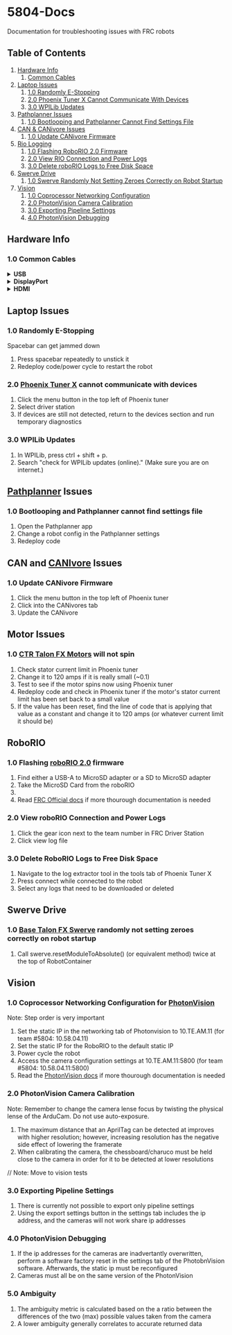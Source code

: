 # 5804-Docs
Documentation for troubleshooting issues with FRC robots

## Table of Contents
1. [Hardware Info](#hardware-info)
   1. [Common Cables](#10-common-cables)
3. [Laptop Issues](#laptop-issues)
    1. [1.0 Randomly E-Stopping](#10-randomly-e-stopping)
    2. [2.0 Phoenix Tuner X Cannot Communicate With Devices](#20-phoenix-tuner-x-cannot-communicate-with-devices)
    3. [3.0 WPILib Updates](#30-wpilib-updates)
5. [Pathplanner Issues](#pathplanner-issues)
    1. [1.0 Bootlooping and Pathplanner Cannot Find Settings File](#10-bootlooping-and-pathplanner-cannot-find-settings-file)
6. [CAN & CANivore Issues](#can-and-canivore-issues)
    1. [1.0 Update CANivore Firmware](#10-update-canivore-firmware)
7. [Rio Logging](#roborio)
    1. [1.0 Flashing RoboRIO 2.0 Firmware](#10-flashing-roborio-20-firmware)
    2. [2.0 View RIO Connection and Power Logs](#20-view-roborio-connection-and-power-logs)
    3. [3.0 Delete roboRIO Logs to Free Disk Space](#30-delete-roborio-logs-to-free-disk-space)
8. [Swerve Drive](#swerve-drive)
    1. [1.0 Swerve Randomly Not Setting Zeroes Correctly on Robot Startup](#10-base-talon-fx-swerve-randomly-not-setting-zeroes-correctly-on-robot-startup)
9. [Vision](#vision)
    1. [1.0 Coprocessor Networking Configuration](#10-coprocessor-networking-configuration-for-photonvision)
    2. [2.0 PhotonVision Camera Calibration](#20-photonvision-camera-calibration)
    3. [3.0 Exporting Pipeline Settings](#30-exporting-pipeline-settings)
    4. [4.0 PhotonVision Debugging](#40-photonvision-debugging)


## Hardware Info
### 1.0 Common Cables
<details>
   <summary><b>USB</b></summary>
   <p><a href="https://commons.wikimedia.org/wiki/File:USB_2.0_and_3.0_connectors.svg#/media/File:USB_2.0_and_3.0_connectors.svg"><img src="https://upload.wikimedia.org/wikipedia/commons/8/82/USB_2.0_and_3.0_connectors.svg" alt="USB 2.0 and 3.0 connectors.svg" height="476" width="640"></a><br>By <a href="//commons.wikimedia.org/w/index.php?title=User:Milos.bmx&amp;action=edit&amp;redlink=1" class="new" title="User:Milos.bmx (page does not exist)">Milos.bmx</a>, <a href="https://creativecommons.org/licenses/by-sa/3.0" title="Creative Commons Attribution-Share Alike 3.0">CC BY-SA 3.0</a>, <a href="https://commons.wikimedia.org/w/index.php?curid=30414864">Link</a></p>
   <p><a href="https://commons.wikimedia.org/wiki/File:USB_Type-C_icon.svg#/media/File:USB_Type-C_icon.svg"><img src="https://upload.wikimedia.org/wikipedia/commons/9/98/USB_Type-C_icon.svg" alt="USB Type-C icon.svg" height="187" width="512"></a><br>By <a    href="//commons.wikimedia.org/wiki/User:Niridya" title="User:Niridya">Niridya</a> - Own work based on: <a href="//commons.wikimedia.org/wiki/File:USB_Type-C.svg" title="File:USB Type-C.svg">USB Type-C.svg</a>&nbsp;by <a href="//commons.wikimedia.org/wiki/User:Pietz" title="User:Pietz">Pietz</a>, <a href="http://creativecommons.org/publicdomain/zero/1.0/deed.en" title="Creative Commons Zero, Public Domain Dedication">CC0</a>, <a href="https://commons.wikimedia.org/w/index.php?curid=74081486">Link</a></p>
</details>
<details> 
   <summary><b>DisplayPort</b></summary>
   <h5>DisplayPort</h5>
   <p><a href="https://commons.wikimedia.org/wiki/File:DisplayPort_Connector.svg#/media/File:DisplayPort_Connector.svg"><img src="https://upload.wikimedia.org/wikipedia/commons/f/f1/DisplayPort_Connector.svg" alt="DisplayPort Connector.svg" height="180" width="609"></a><br>By <a href="//commons.wikimedia.org/wiki/User:Abisys" title="User:Abisys">Abisys</a> - <span class="int-own-work" lang="en">Own work</span>, <a href="https://creativecommons.org/licenses/by-sa/3.0" title="Creative Commons Attribution-Share Alike 3.0">CC BY-SA 3.0</a>, <a href="https://commons.wikimedia.org/w/index.php?curid=4415244">Link</a></p>
   <h5>Mini DisplayPort</h5>
   <p><a href="https://commons.wikimedia.org/wiki/File:Mini_DisplayPort_(connector).PNG#/media/File:Mini_DisplayPort_(connector).PNG"><img src="https://upload.wikimedia.org/wikipedia/commons/7/7f/Mini_DisplayPort_%28connector%29.PNG" alt="Mini DisplayPort (connector).PNG" height="480" width="589"></a><br>By <a href="//commons.wikimedia.org/w/index.php?title=User:Tosaka&amp;action=edit&amp;redlink=1" class="new" title="User:Tosaka (page does not exist)">Tosaka</a>, <a href="https://creativecommons.org/licenses/by/3.0" title="Creative Commons Attribution 3.0">CC BY 3.0</a>, <a href="https://commons.wikimedia.org/w/index.php?curid=5989283">Link</a></p>
</details>
<details>
   <summary><b>HDMI</b></summary>
   <p><a href="https://commons.wikimedia.org/wiki/File:HDMI_Connector_Types.png#/media/File:HDMI_Connector_Types.png"><img src="https://upload.wikimedia.org/wikipedia/commons/4/42/HDMI_Connector_Types.png" alt="HDMI Connector Types.png" height="272" width="640"></a><br>By <a href="//commons.wikimedia.org/wiki/User:C0nanPayne" title="User:C0nanPayne">C0nanPayne</a> - Based on File:HDMI Connector.jpg, <a href="http://creativecommons.org/publicdomain/zero/1.0/deed.en" title="Creative Commons Zero, Public Domain Dedication">CC0</a>, <a href="https://commons.wikimedia.org/w/index.php?curid=58368257">Link</a></p>
</details>


## Laptop Issues
### 1.0 Randomly E-Stopping
Spacebar can get jammed down
1. Press spacebar repeatedly to unstick it
2. Redeploy code/power cycle to restart the robot

### 2.0 [Phoenix Tuner X](https://v6.docs.ctr-electronics.com/en/2024/docs/tuner/index.html) cannot communicate with devices
1. Click the menu button in the top left of Phoenix tuner
2. Select driver station
3. If devices are still not detected, return to the devices section and run temporary diagnostics

### 3.0 WPILib Updates
1. In WPILib, press ctrl + shift + p.
2. Search "check for WPILib updates (online)." (Make sure you are on internet.)

## [Pathplanner](https://pathplanner.dev/home.html) Issues
### 1.0 Bootlooping and Pathplanner cannot find settings file
1. Open the Pathplanner app
2. Change a robot config in the Pathplanner settings
3. Redeploy code

## CAN and [CANIvore](https://v6.docs.ctr-electronics.com/en/2024/docs/canivore/canivore-intro.html#canivore-intro) Issues
### 1.0 Update CANivore Firmware
1. Click the menu button in the top left of Phoenix tuner
2. Click into the CANivores tab
3. Update the CANivore

## Motor Issues
### 1.0 [CTR Talon FX Motors](https://v6.docs.ctr-electronics.com/en/2024/docs/hardware-reference/talonfx/index.html) will not spin
1. Check stator current limit in Phoenix tuner
2. Change it to 120 amps if it is really small (~0.1)
3. Test to see if the motor spins now using Phoenix tuner
4. Redeploy code and check in Phoenix tuner if the motor's stator current limit has been set back to a small value
5. If the value has been reset, find the line of code that is applying that value as a constant and change it to 120 amps (or whatever current limit it should be)

## RoboRIO
### 1.0 Flashing [roboRIO 2.0](https://www.ni.com/docs/en-US/bundle/roborio-20-umanual/page/umanual.html) firmware
1. Find either a USB-A to MicroSD adapter or a SD to MicroSD adapter
2. Take the MicroSD Card from the roboRIO
3. 
4. Read [FRC Official docs](https://docs.wpilib.org/en/stable/docs/zero-to-robot/step-3/roborio2-imaging.html) if more thourough documentation is needed
### 2.0 View roboRIO Connection and Power Logs
1. Click the gear icon next to the team number in FRC Driver Station
2. Click view log file
### 3.0 Delete RoboRIO Logs to Free Disk Space
1. Navigate to the log extractor tool in the tools tab of Phoenix Tuner X
2. Press connect while connected to the robot
3. Select any logs that need to be downloaded or deleted

## Swerve Drive 
### 1.0 [Base Talon FX Swerve](https://github.com/dirtbikerxz/BaseTalonFXSwerve) randomly not setting zeroes correctly on robot startup
1. Call swerve.resetModuleToAbsolute() (or equivalent method) twice at the top of RobotContainer

## Vision
### 1.0 Coprocessor Networking Configuration for [PhotonVision](https://docs.photonvision.org/en/latest/) 
Note: Step order is very important
1. Set the static IP in the networking tab of Photonvision to 10.TE.AM.11 (for team #5804: 10.58.04.11)
2. Set the static IP for the RoboRIO to the default static IP
3. Power cycle the robot
4. Access the camera configuration settings at 10.TE.AM.11:5800 (for team #5804: 10.58.04.11:5800)
5. Read the [PhotonVision docs](https://docs.photonvision.org/en/latest/docs/quick-start/networking.html#networking) if more thourough documentation is needed
### 2.0 PhotonVision Camera Calibration
Note: Remember to change the camera lense focus by twisting the physical lense of the ArduCam. Do not use auto-exposure.
1. The maximum distance that an AprilTag can be detected at improves with higher resolution; however, increasing resolution has the negative side effect of lowering the framerate
2. When calibrating the camera, the chessboard/charuco must be held close to the camera in order for it to be detected at lower resolutions

// Note: Move to vision tests
### 3.0 Exporting Pipeline Settings
1. There is currently not possible to export only pipeline settings
2. Using the export settings button in the settings tab includes the ip address, and the cameras will not work share ip addresses
### 4.0 PhotonVision Debugging
1. If the ip addresses for the cameras are inadvertantly overwritten, perform a software factory reset in the settings tab of the PhotobnVision software. Afterwards, the static ip must be reconfigured
2. Cameras must all be on the same version of the PhotonVision
### 5.0 Ambiguity
1. The ambiguity metric is calculated based on the a ratio between the differences of the two (max) possible values taken from the camera
2. A lower ambiguity generally correlates to accurate returned data
